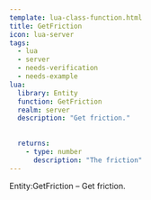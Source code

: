 ```yaml
---
template: lua-class-function.html
title: GetFriction
icon: lua-server
tags:
  - lua
  - server
  - needs-verification
  - needs-example
lua:
  library: Entity
  function: GetFriction
  realm: server
  description: "Get friction."
  
  
  returns:
    - type: number
      description: "The friction"
---
```


<div class="lua__search__keywords">
Entity:GetFriction &#x2013; Get friction.
</div>
